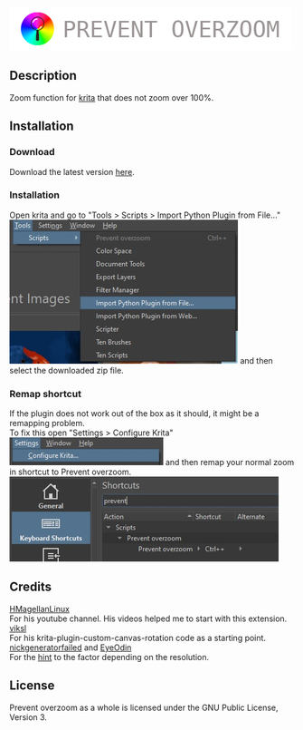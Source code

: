 ![logo](./docs/prevent_overzoom_logo.png)

## Description
Zoom function for [krita](https://link-url-here.org) that does not zoom over 100%.

## Installation

### Download
Download the latest version [here](https://github.com/theTschi/krita-extension-prevent-overzoom/releases).

### Installation
Open krita and go to "Tools > Scripts > Import Python Plugin from File..."
![demo_open](./docs/import_plugin.jpg)
and then select the downloaded zip file.

### Remap shortcut
If the plugin does not work out of the box as it should, it might be a remapping problem.\
To fix this open "Settings > Configure Krita"
![demo_config](./docs/configure_krita.jpg)
and then remap your normal zoom in shortcut to Prevent overzoom.
![demo_remap](./docs/remap_shortcut.jpg)

## Credits
[HMagellanLinux](https://www.youtube.com/@hmagellanlinux307)\
For his youtube channel. His videos helped me to start with this extension.\
[viksl](https://github.com/viksl)\
For his krita-plugin-custom-canvas-rotation code as a starting point.\
[nickgeneratorfailed](https://krita-artists.org/u/nickgeneratorfailed/summary) and [EyeOdin](https://krita-artists.org/u/EyeOdin/summary)\
For the [hint](https://krita-artists.org/t/canvas-class-what-does-zoomlevel-returns-compared-to-setzoomlevel-manual-link-inside/15702) to the factor depending on the resolution.

## License
Prevent overzoom as a whole is licensed under the GNU Public License, Version 3.
